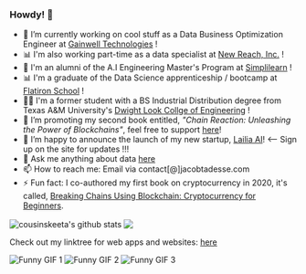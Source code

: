 ### Howdy! 👋

- 🔭 I’m currently working on cool stuff as a Data Business Optimization Engineer at [Gainwell Technologies]() !
- 📊 I'm also working part-time as a data specialist at [New Reach, Inc.]() ! 
- 🤖 I'm an alumni of the A.I Engineering Master's Program at [Simplilearn]() !
- 📊 I'm a graduate of the Data Science apprenticeship / bootcamp at [Flatiron School]() !
- 👍🏾 I'm a former student with a BS Industrial Distribution degree from Texas A&M University's [Dwight Look Collge of Engineering]() !  
- 🌱 I’m promoting my second book entitled, *"Chain Reaction: Unleashing the Power of Blockchains"*, feel free to support [here](https://bcubc.life)!
- 👯 I’m happy to announce the launch of my new startup, [Lailia AI](https://lailia.ai)! <-- Sign up on the site for updates !!!
- 💬 Ask me anything about data [here](https://github.com/cousinskeeta/cousinskeeta/issues)
- 📫 How to reach me: Email via contact[@]jacobtadesse.com
- ⚡ Fun fact: I co-authored my first book on cryptocurrency in 2020, it's called, [Breaking Chains Using Blockchain: Cryptocurrency for Beginners](https://bcubc.life/?add-to-cart=18). 


<img align="center" src="https://github-readme-stats.vercel.app/api?username=cousinskeeta&show_icons=true&include_all_commits=true&theme=radical" alt="cousinskeeta's github stats" />

<img align="center" src="https://github-readme-stats.vercel.app/api/top-langs/?username=cousinskeeta&layout=compact&theme=radical" />

Check out my linktree for web apps and websites:
[here](https://linktr.ee/jacobtadesse)

![Funny GIF 1](https://media.giphy.com/media/G1ifnX4d5tYFACktp9/giphy.gif)
![Funny GIF 2](https://media.giphy.com/media/GbH8vRmrNHdVZhouBt/giphy.gif)
![Funny GIF 3](https://media.giphy.com/media/xT9C25UNTwfZuk85WP/giphy.gif)

